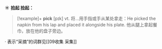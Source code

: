 ☀ <span class="category">**拾起 捡起：**</span>
>[!example]+ <span class="vocabulary">**pick**</span> [pɪk] 
> <span class="definition">vt. 将…用手指或手从某处拿走：</span>He picked the napkin from his lap and placed it alongside his plate. 他从腿上拿起餐巾，放在他的盘子旁边。 

· 表示“采摘”的词群见[[09收集 采集]]
